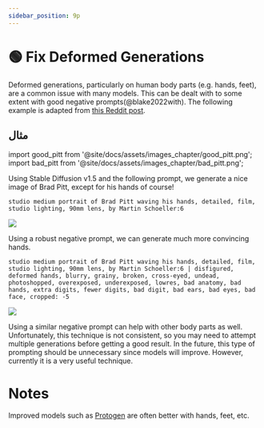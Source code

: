 ```yaml
---
sidebar_position: 9p
---
```


# 🟢 Fix Deformed Generations

Deformed generations, particularly on human body parts (e.g. hands, feet), are a common issue with many models. This can be dealt with to some extent with good negative prompts(@blake2022with). The following example is adapted from [this Reddit post](https://www.reddit.com/r/StableDiffusion/comments/z7salo/with_the_right_prompt_stable_diffusion_20_can_do/).

## مثال

import good_pitt from '@site/docs/assets/images_chapter/good_pitt.png';
import bad_pitt from '@site/docs/assets/images_chapter/bad_pitt.png';

Using Stable Diffusion v1.5 and the following prompt, we generate a nice image of Brad Pitt, except for his hands of course!

`studio medium portrait of Brad Pitt waving his hands, detailed, film, studio lighting, 90mm lens, by Martin Schoeller:6`

<div style={{textAlign: 'center'}}>
  <img src={bad_pitt} style={{width: "250px"}} />
</div>

Using a robust negative prompt, we can generate much more convincing hands.

`studio medium portrait of Brad Pitt waving his hands, detailed, film, studio lighting, 90mm lens, by Martin Schoeller:6 | disfigured, deformed hands, blurry, grainy, broken, cross-eyed, undead, photoshopped, overexposed, underexposed, lowres, bad anatomy, bad hands, extra digits, fewer digits, bad digit, bad ears, bad eyes, bad face, cropped: -5`
<div style={{textAlign: 'center'}}>
  <img src={good_pitt} style={{width: "250px"}} />
</div>

Using a similar negative prompt can help with other body parts as well. Unfortunately, this technique is not consistent, so you may need to attempt multiple generations before getting a good result. In the future, this type of prompting should be unnecessary since models will improve. However, currently it is a very useful technique.


# Notes

Improved models such as [Protogen](https://civitai.com/models/3666/protogen-x34-official-release) are often better with hands, feet, etc.